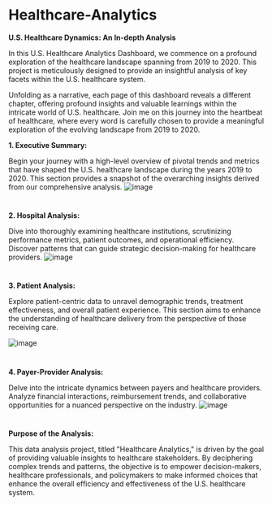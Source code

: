 # Healthcare-Analytics

**U.S. Healthcare Dynamics: An In-depth Analysis**

In this U.S. Healthcare Analytics Dashboard,  we commence on a profound exploration of the healthcare landscape spanning from 2019 to 2020. This project is meticulously designed to provide an insightful analysis of key facets within the U.S. healthcare system. 


Unfolding as a narrative, each page of this dashboard reveals a different chapter, offering profound insights and valuable learnings within the intricate world of U.S. healthcare. Join me on this journey into the heartbeat of healthcare, where every word is carefully chosen to provide a meaningful exploration of the evolving landscape from 2019 to 2020.


**1. Executive Summary:**

   Begin your journey with a high-level overview of pivotal trends and metrics that have shaped the U.S. healthcare landscape during the years 2019 to 2020. This section provides a snapshot of the overarching 
   insights derived from our comprehensive analysis.
![image](https://github.com/user-attachments/assets/506ffed4-23e6-4fa7-9039-3358c416a3af)

#  

**2. Hospital Analysis:**

   Dive into thoroughly examining healthcare institutions, scrutinizing performance metrics, patient outcomes, and operational efficiency. Discover  patterns that can guide strategic decision-making for 
   healthcare providers.
![image](https://github.com/user-attachments/assets/3c9eb5b7-b9b1-4178-9345-85000c914d3f)

#  

**3. Patient Analysis:**

   Explore patient-centric data to unravel demographic trends, treatment effectiveness, and overall patient experience. This section aims to enhance the understanding of healthcare delivery from the perspective 
   of those receiving care.

![image](https://github.com/user-attachments/assets/c18c2ead-99b5-4c43-b770-1c2b24fc5605)

#  

**4. Payer-Provider Analysis:**

   Delve into the intricate dynamics between payers and healthcare providers. Analyze financial interactions, reimbursement trends, and collaborative opportunities for a nuanced perspective on the industry.
![image](https://github.com/user-attachments/assets/73da0eb1-3dac-4b43-b3df-e25fcd3d49aa)

#  


**Purpose of the Analysis:**

This data analysis project, titled "Healthcare Analytics," is driven by the goal of providing valuable insights to healthcare stakeholders. By deciphering complex trends and patterns, the objective is to empower decision-makers, healthcare professionals, and policymakers to make informed choices that enhance the overall efficiency and effectiveness of the U.S. healthcare system.



